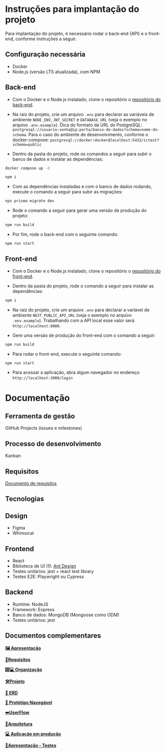 # Instruções para implantação do projeto

Para implantação do projeto, é necessário rodar o back-end (API) e o front-end, conforme instruções a seguir.

## Configuração necessária

- Docker
- Node.js (versão LTS atualizada), com NPM

## Back-end

- Com o Docker e o Node.js instalado, clone o repositório o [repositório do back-end](https://github.com/ictestufba/ictest-backend).

- Na raiz do projeto, crie um arquivo `.env` para declarar as variáveis de ambiente `NODE_ENV`, `JWT_SECRET` e `DATABASE_URL` (veja o exemplo no arquivo `.env.example`). Dica do formato da URL do PostgreSQL: `postgresql://usuario:senha@ip:porta/banco-de-dados?schema=nome-do-schema`. Para o caso do ambiente de desenvolvimento, conforme o docker-compose: `postgresql://docker:docker@localhost:5432/ictest?schema=public`

- Dentro da pasta do projeto, rode os comandos a seguir para subir o banco de dados e instalar as dependências:

```bash
docker compose up -d
```

```bash
npm i
```

- Com as dependências instaladas e com o banco de dados rodando, execute o comando a seguir para subir as migrações:

```bash
npx prisma migrate dev
```

- Rode o comando a seguir para gerar uma versão de produção do projeto:

```bash
npm run build
```

- Por fim, rode o back-end com o seguinte comando:

```bash
npm run start
```

## Front-end

- Com o Docker e o Node.js instalado, clone o repositório o [repositório do front-end](https://github.com/ictestufba/ictest-frontend).

- Dentro da pasta do projeto, rode o comando a seguir para instalar as dependências:

```bash
npm i
```

- Na raiz do projeto, crie um arquivo `.env` para declarar a variável de ambiente `NEXT_PUBLIC_API_URL` (veja o exemplo no arquivo `.env.example`). Trabalhando com a API local esse valor será `http://localhost:8080`.

- Gere uma versão de produção do front-end com o comando a seguir:

```bash
npm run build
```

- Para rodar o front-end, execute o seguinte comando:

```bash
npm run start
```

- Para acessar a aplicação, abra algum navegador no endereço `http://localhost:3000/login`

# Documentação

## Ferramenta de gestão
GitHub Projects (issues e milestones)

## Processo de desenvolvimento
Kanban

## Requisitos
[Documento de requisitos](https://docs.google.com/spreadsheets/d/1_8DkqfZRIkV0UVfI4jnyzxO-GWy2yUjhO6l257PduEU/edit#gid=0)

## Tecnologias

## Design
- Figma
- Whimsical

## Frontend
- React
- Biblioteca de UI (1): [Ant Design](https://ant.design/components/overview/)
- Testes unitários: jest + react test library
- Testes E2E: Playwright ou Cypress

## Backend
- Runtime: NodeJS
- Framework: Express
- Banco de dados: MongoDB (Mongoose como ODM)
- Testes unitários: jest

## Documentos complementares

**[🖼️ Apresentação](https://docs.google.com/presentation/d/1up1pNUc-lEF3kwGWe2mHribKED30_BXIN3M7yvZcyCs/edit?usp=sharing)**

**[📝Requisitos](https://docs.google.com/spreadsheets/d/1_8DkqfZRIkV0UVfI4jnyzxO-GWy2yUjhO6l257PduEU/edit#gid=0)**

**[🏽‍💻 Organização](https://github.com/ictestufba)**

**[🛠️Projeto](https://github.com/orgs/ictestufba/projects/1)**

**[🔀 ERD](https://whimsical.com/erd-ictest-7T2iPXGwiC9E3aRY5in5Uq)**

**[🎨 Protótipo Navegável](https://www.figma.com/proto/eRpAMntIiMcvAIUacHEoez/ictestufba?node-id=57-16051&scaling=min-zoom&page-id=1%3A2&starting-point-node-id=57%3A16051)**

**[➡️UserFlow](https://whimsical.com/userflow-ictest-XxSCN4xxVWwnpLDXXVJY7F)**

**[📐Arquitetura](https://whimsical.com/ictest-arquitetura-82rUC9BaZGkek2YkNim7E9)**

**[💻 Aplicação em produção](https://ictest-frontend.vercel.app/login)**

**[🧪Apresentação - Testes](https://docs.google.com/presentation/d/102RCn6x8P_sTnGRlzhLy_tyw5474Rn4yu79ui5ljgCk/edit?usp=sharing)**
